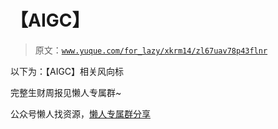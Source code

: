 # 【AIGC】

> 原文：[`www.yuque.com/for_lazy/xkrm14/zl67uav78p43flnr`](https://www.yuque.com/for_lazy/xkrm14/zl67uav78p43flnr)



<ne-text id="u5381a8d2">以下为：【AIGC】相关风向标</ne-text>



<ne-text id="u9af56470">完整生财周报见懒人专属群~</ne-text>



<ne-text id="u10412746">公众号懒人找资源，</ne-text>[<ne-text id="u664f7f06">懒人专属群分享</ne-text>](https://lazybook.fun/#/blog/group)

